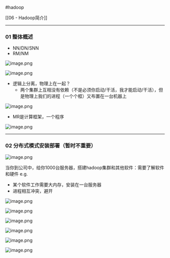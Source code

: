 #hadoop

[[06 - Hadoop简介]]

---

### 01 整体概述

- NN/DN/SNN
- RM/NM

![image.png](https://peiyihan-1324725457.cos.ap-beijing.myqcloud.com/Obsidian/202406181047919.png)


![image.png](https://peiyihan-1324725457.cos.ap-beijing.myqcloud.com/Obsidian/202406181047796.png)


- 逻辑上分离，物理上在一起？
	- 两个集群上互相没有依赖（不是必须你启动/干活，我才能启动/干活），但是物理上我们的进程（一个个框）又布置在一台机器上

![image.png](https://peiyihan-1324725457.cos.ap-beijing.myqcloud.com/Obsidian/202406181048215.png)


- MR是计算框架，一个程序

![image.png](https://peiyihan-1324725457.cos.ap-beijing.myqcloud.com/Obsidian/202406181049443.png)

---

### 02 分布式模式安装部署（暂时不重要）

 ![image.png](https://peiyihan-1324725457.cos.ap-beijing.myqcloud.com/Obsidian/202406181101229.png)

当你到公司中，给你1000台服务器，搭建hadoop集群和其他软件：需要了解软件和硬件
e.g.
- 某个软件工作需要大内存，安装在一台服务器
- 进程相互冲突，避开

![image.png](https://peiyihan-1324725457.cos.ap-beijing.myqcloud.com/Obsidian/202406181101161.png)


![image.png](https://peiyihan-1324725457.cos.ap-beijing.myqcloud.com/Obsidian/202406181107894.png)

![image.png](https://peiyihan-1324725457.cos.ap-beijing.myqcloud.com/Obsidian/202406181231670.png)


![image.png](https://peiyihan-1324725457.cos.ap-beijing.myqcloud.com/Obsidian/202406181233916.png)


![image.png](https://peiyihan-1324725457.cos.ap-beijing.myqcloud.com/Obsidian/202406181453627.png)


![image.png](https://peiyihan-1324725457.cos.ap-beijing.myqcloud.com/Obsidian/202406181454868.png)
